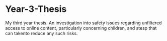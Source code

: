 # Year-3-Thesis
My third year thesis. An investigation into safety issues regarding unfiltered access to online content, particularly concerning children, and stesp that can takento reduce any such risks.
